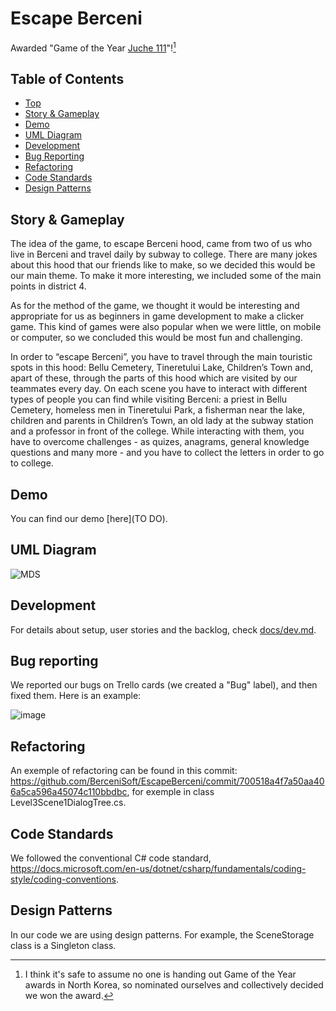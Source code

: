 # Escape Berceni
Awarded "Game of the Year [Juche 111](https://en.wikipedia.org/wiki/Juche_calendar)"![^1]

[^1]: I think it's safe to assume no one is handing out Game of the Year awards in North Korea, so nominated ourselves and collectively decided we won the award.

## Table of Contents
- [Top](#escape-berceni)
- [Story & Gameplay](#story--gameplay)
- [Demo](#demo)
- [UML Diagram](#uml-diagram)
- [Development](#development)
- [Bug Reporting](#bug-reporting)
- [Refactoring](#refactoring)
- [Code Standards](#code-standards)
- [Design Patterns](#design-patterns)

## Story & Gameplay

The idea of the game, to escape Berceni hood, came from two of us who live in Berceni and travel daily by subway to college. There are many jokes about this hood that our friends like to make, so we decided this would be our main theme. To make it more interesting, we included some of the main points in district 4.

As for the method of the game, we thought it would be interesting and appropriate for us as beginners in game development to make a clicker game. This kind of games were also popular when we were little, on mobile or computer, so we concluded this would be most fun and challenging.

In order to “escape Berceni”, you have to travel through the main touristic spots in this hood: Bellu Cemetery, Tineretului Lake, Children’s Town and, apart of these, through the parts of this hood which are visited by our teammates every day. On each scene you have to interact with different types of people you can find while visiting Berceni: a priest in Bellu Cemetery, homeless men in Tineretului Park, a fisherman near the lake, children and parents in Children’s Town, an old lady at the subway station and a professor in front of the college. While interacting with them, you have to overcome challenges - as quizes, anagrams, general knowledge questions and many more - and you have to collect the letters in order to go to college. 

## Demo

You can find our demo [here](TO DO).

## UML Diagram

![MDS](https://user-images.githubusercontent.com/72194114/173590828-7d538ea8-ae7e-48fb-b5a7-f98a407a5a5f.jpg)


## Development

For details about setup, user stories and the backlog, check [docs/dev.md](./docs/dev.md).


## Bug reporting

We reported our bugs on Trello cards (we created a "Bug" label), and then fixed them. Here is an example:

![image](https://user-images.githubusercontent.com/79978777/173692704-63c73efd-031e-4857-a503-6da456d22342.png)


## Refactoring

An exemple of refactoring can be found in this commit: https://github.com/BerceniSoft/EscapeBerceni/commit/700518a4f7a50aa406a5ca596a45074c110bbdbc, for exemple in class Level3Scene1DialogTree.cs.


## Code Standards

We followed the conventional C# code standard, https://docs.microsoft.com/en-us/dotnet/csharp/fundamentals/coding-style/coding-conventions.

## Design Patterns

In our code we are using design patterns. For example, the SceneStorage class is a Singleton class.

